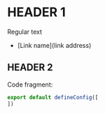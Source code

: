 # HEADER 1

Regular text

- [Link name](link address)

## HEADER 2

Code fragment:

```js
export default defineConfig([
])
```